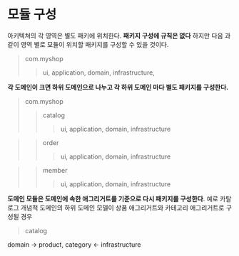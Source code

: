 # 모듈 구성

아키텍쳐의 각 영역은 별도 패키에 위치한다. **패키지 구성에 규칙은 없다** 하지만 다음 과 같이 영역 별로 모듈이 위치할 패키지를 구성할 수 있을 것이다.

> com.myshop
>> ui,
>> application,
>> domain,
>> infrastructure,

**각 도메인이 크면 하위 도메인으로 나누고 각 하위 도메인 마다 별도 패키지를 구성한다.**

> com.myshop
>> catalog
>>> ui,
>>> application,
>>> domain,
>>> infrastructure

>> order
>>> ui,
>>> application,
>>> domain,
>>> infrastructure

>> member
>>> ui,
>>> application,
>>> domain,
>>> infrastructure 

**도메인 모듈은 도메인에 속한 애그리거트를 기준으로 다시 패키지를 구성한다**.
예로 카탈로그 개념적 도메인의 하위 도메인 모델이 상품 애그리거트와 카테고리 애그리거트로 구성될 경우 

> catalog

domain -> product, category <- infrastructure




